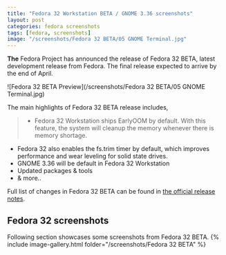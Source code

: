 ```yaml
---
title: "Fedora 32 Workstation BETA / GNOME 3.36 screenshots"
layout: post
categories: fedora screenshots
tags: [fedora, screenshots]
image: "/screenshots/Fedora 32 BETA/05 GNOME Terminal.jpg"
---
```

**The** Fedora Project has announced the release of Fedora 32 BETA, latest development release from Fedora. The final release expected to arrive by the end of April.

![Fedora 32 BETA Preview](/screenshots/Fedora 32 BETA/05 GNOME Terminal.jpg)

The main highlights of Fedora 32 BETA release includes,
> - Fedora 32 Workstation ships EarlyOOM by default. With this feature, the system will cleanup the memory whenever there is memory shortage.
- Fedora 32 also enables the fs.trim timer by default, which improves performance and wear leveling for solid state drives.
- GNOME 3.36 will be default in Fedora 32 Workstation
- Updated packages & tools
- & more..

Full list of changes in Fedora 32 BETA can be found in [the official release notes](https://fedoraproject.org/wiki/Releases/32/ChangeSet).

## Fedora 32 screenshots
Following section showcases some screenshots from Fedora 32 BETA.
{% include image-gallery.html folder="/screenshots/Fedora 32 BETA" %}